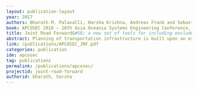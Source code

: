 ```yaml
---
layout: publication-layout
year: 2017
authors: Bharath M. Palavalli, Harsha Krishna, Andreas Frank and Sebastian Meijer.
book: APCOSEC 2016 – 10th Asia Oceania Systems Engineering Conference, Bangalore, India, 9 Nov - 11 Nov, 2016
title: Joint Road Forward&#58; a new set of tools for including excluded perspectives on transport infrastructure.
abstract: Planning of transportation infrastructure is built upon an established set of planning methods to estimate the need for and specifications of roads, amongst others. The abstraction from the real world as needed for applying clear planning tools has grown to considerably differ from the complex urban fabric of activities underlying the transport demand, such as food distribution, commercial activities, education networks, health, etc, especially in busy metropolitan areas. Inclusion of new parameters and use cases in design poses new methodological challenges. The socio-cultural context of urban areas provides for meaningful explanations for the use of urban infrastructure. The cultural context determines the expectations placed on the infrastructure by the people. For example, accessibility for the elderly and children, security and availability.<br><br>Rapid urbanisation and increased economic inequality in cities has provided additional parameters to understand the longevity and contribution of transport infrastructure. The use of new methods such as the availability of real time data, sensor based data and additional social network analytical methods can provide new insights to understand the needs of the urban masses. Transport infrastructure needs to cater to local needs and become part of a larger ecosystem of a city. In this work we outline a new methodology to use games and simulations based upon city sensing to include stakeholders ignored by the traditional planning processes.
link: /publications/APCOSEC_JRF.pdf
categories: publication
ide: apcosec
tag: publications
permalink: /publications/apcosec/
projectid: joint-road-forward
authorid: bharath, harsha
---
```

